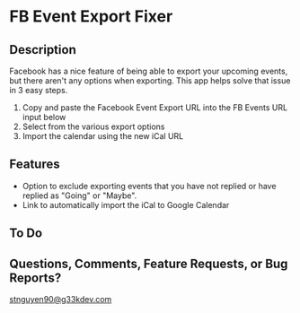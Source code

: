 FB Event Export Fixer
=====================

Description
-----------
Facebook has a nice feature of being able to export your upcoming events, but there aren't any options when exporting. This app helps solve that issue in 3 easy steps.

1. Copy and paste the Facebook Event Export URL into the FB Events URL input below
2. Select from the various export options
3. Import the calendar using the new iCal URL

Features
--------
- Option to exclude exporting events that you have not replied or have replied as "Going" or "Maybe". 
- Link to automatically import the iCal to Google Calendar

To Do
-----


Questions, Comments, Feature Requests, or Bug Reports?
------------------------------------------------------
stnguyen90@g33kdev.com